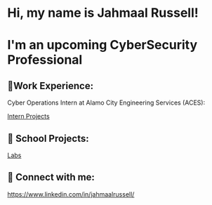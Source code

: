 # Hi, my name is Jahmaal Russell!
# I'm an upcoming CyberSecurity Professional

## 🏅Work Experience:
Cyber Operations Intern at Alamo City Engineering Services (ACES):

[Intern Projects](https://github.com/jahmaalrussell/Cyber-Security-Projects)

## 🏫 School Projects:
[Labs](https://github.com/jahmaalrussell/UnlockingCyber-1003)

## 📲 Connect with me:
https://www.linkedin.com/in/jahmaalrussell/
